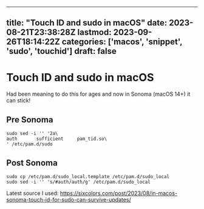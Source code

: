 
---
title: "Touch ID and sudo in macOS"
date: 2023-08-21T23:38:28Z
lastmod: 2023-09-26T18:14:22Z
categories: ['macos', 'snippet', 'sudo', 'touchid']
draft: false
---


# Touch ID and sudo in macOS

Had been meaning to do this for ages and now in Sonoma (macOS 14+) it can stick!

## Pre Sonoma
```
sudo sed -i '' '2a\
auth       sufficient     pam_tid.so\
' /etc/pam.d/sudo
```

## Post Sonoma
```
sudo cp /etc/pam.d/sudo_local.template /etc/pam.d/sudo_local
sudo sed -i '' 's/#auth/auth/g' /etc/pam.d/sudo_local
```

Latest source I used: https://sixcolors.com/post/2023/08/in-macos-sonoma-touch-id-for-sudo-can-survive-updates/

<!-- #public #macos #snippet #sudo #touchid -->

<!-- {BearID:BF194268-AFA0-4BDE-BF28-4C3B8D127865} -->
